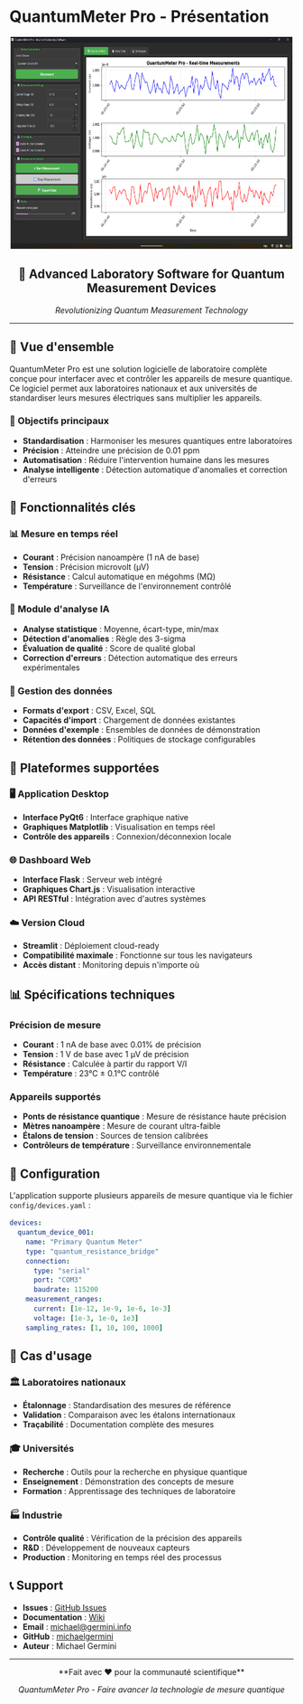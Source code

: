# QuantumMeter Pro - Présentation

<div align="center">
  <img src="../QuantumMeter_Pro.png" alt="QuantumMeter Pro Logo" width="500" height="375">
  
  ## 🔬 Advanced Laboratory Software for Quantum Measurement Devices
  
  *Revolutionizing Quantum Measurement Technology*
</div>

---

## 🌟 Vue d'ensemble

QuantumMeter Pro est une solution logicielle de laboratoire complète conçue pour interfacer avec et contrôler les appareils de mesure quantique. Ce logiciel permet aux laboratoires nationaux et aux universités de standardiser leurs mesures électriques sans multiplier les appareils.

### 🎯 Objectifs principaux

- **Standardisation** : Harmoniser les mesures quantiques entre laboratoires
- **Précision** : Atteindre une précision de 0.01 ppm
- **Automatisation** : Réduire l'intervention humaine dans les mesures
- **Analyse intelligente** : Détection automatique d'anomalies et correction d'erreurs

## 🔬 Fonctionnalités clés

### 📊 Mesure en temps réel
- **Courant** : Précision nanoampère (1 nA de base)
- **Tension** : Précision microvolt (μV)
- **Résistance** : Calcul automatique en mégohms (MΩ)
- **Température** : Surveillance de l'environnement contrôlé

### 🤖 Module d'analyse IA
- **Analyse statistique** : Moyenne, écart-type, min/max
- **Détection d'anomalies** : Règle des 3-sigma
- **Évaluation de qualité** : Score de qualité global
- **Correction d'erreurs** : Détection automatique des erreurs expérimentales

### 📁 Gestion des données
- **Formats d'export** : CSV, Excel, SQL
- **Capacités d'import** : Chargement de données existantes
- **Données d'exemple** : Ensembles de données de démonstration
- **Rétention des données** : Politiques de stockage configurables

## 🚀 Plateformes supportées

### 🖥️ Application Desktop
- **Interface PyQt6** : Interface graphique native
- **Graphiques Matplotlib** : Visualisation en temps réel
- **Contrôle des appareils** : Connexion/déconnexion locale

### 🌐 Dashboard Web
- **Interface Flask** : Serveur web intégré
- **Graphiques Chart.js** : Visualisation interactive
- **API RESTful** : Intégration avec d'autres systèmes

### ☁️ Version Cloud
- **Streamlit** : Déploiement cloud-ready
- **Compatibilité maximale** : Fonctionne sur tous les navigateurs
- **Accès distant** : Monitoring depuis n'importe où

## 📊 Spécifications techniques

### Précision de mesure
- **Courant** : 1 nA de base avec 0.01% de précision
- **Tension** : 1 V de base avec 1 μV de précision
- **Résistance** : Calculée à partir du rapport V/I
- **Température** : 23°C ± 0.1°C contrôlé

### Appareils supportés
- **Ponts de résistance quantique** : Mesure de résistance haute précision
- **Mètres nanoampère** : Mesure de courant ultra-faible
- **Étalons de tension** : Sources de tension calibrées
- **Contrôleurs de température** : Surveillance environnementale

## 🔧 Configuration

L'application supporte plusieurs appareils de mesure quantique via le fichier `config/devices.yaml` :

```yaml
devices:
  quantum_device_001:
    name: "Primary Quantum Meter"
    type: "quantum_resistance_bridge"
    connection:
      type: "serial"
      port: "COM3"
      baudrate: 115200
    measurement_ranges:
      current: [1e-12, 1e-9, 1e-6, 1e-3]
      voltage: [1e-3, 1e-0, 1e3]
    sampling_rates: [1, 10, 100, 1000]
```

## 🎯 Cas d'usage

### 🏛️ Laboratoires nationaux
- **Étalonnage** : Standardisation des mesures de référence
- **Validation** : Comparaison avec les étalons internationaux
- **Traçabilité** : Documentation complète des mesures

### 🎓 Universités
- **Recherche** : Outils pour la recherche en physique quantique
- **Enseignement** : Démonstration des concepts de mesure
- **Formation** : Apprentissage des techniques de laboratoire

### 🏭 Industrie
- **Contrôle qualité** : Vérification de la précision des appareils
- **R&D** : Développement de nouveaux capteurs
- **Production** : Monitoring en temps réel des processus

## 📞 Support

- **Issues** : [GitHub Issues](https://github.com/michaelgermini/quantum-meter-pro/issues)
- **Documentation** : [Wiki](https://github.com/michaelgermini/quantum-meter-pro/wiki)
- **Email** : michael@germini.info
- **GitHub** : [michaelgermini](https://github.com/michaelgermini)
- **Auteur** : Michael Germini

---

<div align="center">
  **Fait avec ❤️ pour la communauté scientifique**
  
  *QuantumMeter Pro - Faire avancer la technologie de mesure quantique*
</div>
